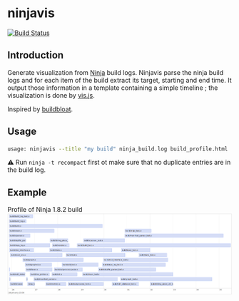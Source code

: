# ninjavis #
[![Build Status](https://travis-ci.org/chagui/ninjavis.png)](https://travis-ci.org/chagui/ninjavis)

## Introduction ##
Generate visualization from [Ninja](https://github.com/ninja-build/ninja) build logs. Ninjavis parse the ninja build
logs and for each item of the build extract its target, starting and end time.
It output those information in a template containing a simple timeline ; the visualization is done by [vis.js](http://visjs.org/).

Inspired by [buildbloat](https://github.com/nico/buildbloat).

## Usage ##
```bash
usage: ninjavis --title "my build" ninja_build.log build_profile.html
```
:warning: Run ``ninja -t recompact`` first ot make sure that no duplicate entries are in the build log.

## Example ##
Profile of Ninja 1.8.2 build
![Ninja 1.8.2 build profile](docs/example-ninja_build_1.8.2.png)
